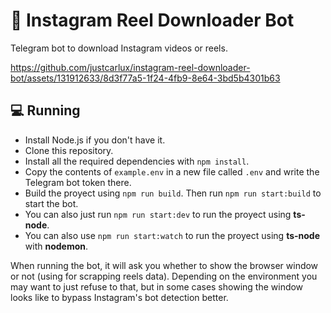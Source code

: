 # 🤖 Instagram Reel Downloader Bot
Telegram bot to download Instagram videos or reels.

https://github.com/justcarlux/instagram-reel-downloader-bot/assets/131912633/8d3f77a5-1f24-4fb9-8e64-3bd5b4301b63

## 💻 Running

- Install Node.js if you don't have it.
- Clone this repository.
- Install all the required dependencies with `npm install`.
- Copy the contents of `example.env` in a new file called `.env` and write the Telegram bot token there.
- Build the proyect using `npm run build`. Then run `npm run start:build` to start the bot.
- You can also just run `npm run start:dev` to run the proyect using **ts-node**.
- You can also use `npm run start:watch` to run the proyect using **ts-node** with **nodemon**.

When running the bot, it will ask you whether to show the browser window or not (using for scrapping reels data). Depending on the environment you may want to just refuse to that, but in some cases showing the window looks like to bypass Instagram's bot detection better.

